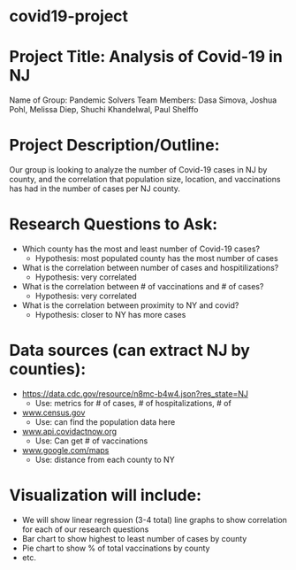 # covid19-project
# Project Title: Analysis of Covid-19 in NJ
Name of Group: Pandemic Solvers
Team Members: Dasa Simova, Joshua Pohl, Melissa Diep, Shuchi Khandelwal, Paul Shelffo


# Project Description/Outline:
Our group is looking to analyze the number of Covid-19 cases in NJ by county, and the correlation that population size, location, and vaccinations has had in the number of cases per NJ county.

# Research Questions to Ask:
* Which county has the most and least number of Covid-19 cases?
    - Hypothesis: most populated county has the most number of cases
* What is the correlation between number of cases and hospitilizations?
    - Hypothesis: very correlated
* What is the correlation between # of vaccinations and # of cases?
    - Hypothesis: very correlated
* What is the correlation between proximity to NY and covid?
    - Hypothesis: closer to NY has more cases

# Data sources (can extract NJ by counties):
* https://data.cdc.gov/resource/n8mc-b4w4.json?res_state=NJ
    - Use: metrics for # of cases, # of hospitalizations, # of 
* www.census.gov
    - Use: can find the population data here      
* www.api.covidactnow.org
    - Use: Can get # of vaccinations 
* www.google.com/maps
    - Use: distance from each county to NY
  
# Visualization will include:
* We will show linear regression (3-4 total) line graphs to show correlation for each of our research questions
* Bar chart to show highest to least number of cases by county
* Pie chart to show % of total vaccinations by county
* etc.
  
